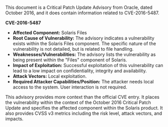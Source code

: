 This document is a Critical Patch Update Advisory from Oracle, dated October 2016, and it does contain information related to CVE-2016-5487.

**CVE-2016-5487**

*   **Affected Component:** Solaris Files
*   **Root Cause of Vulnerability:**  The advisory indicates a vulnerability exists within the Solaris Files component. The specific nature of the vulnerability is not detailed, but is related to file handling.
*   **Weaknesses/Vulnerabilities:** The advisory lists the vulnerability as being present within the "Files" component of Solaris.
*   **Impact of Exploitation:** Successful exploitation of this vulnerability can lead to a low impact on confidentiality, integrity and availability.
*   **Attack Vectors:** Local exploitation.
*   **Required Attacker Capabilities/Position:** The attacker needs local access to the system. User interaction is not required.

This advisory provides more context than the official CVE entry. It places the vulnerability within the context of the October 2016 Critical Patch Update and specifies the affected component within the Solaris product. It also provides CVSS v3 metrics including the risk level, attack vectors, and impacts.